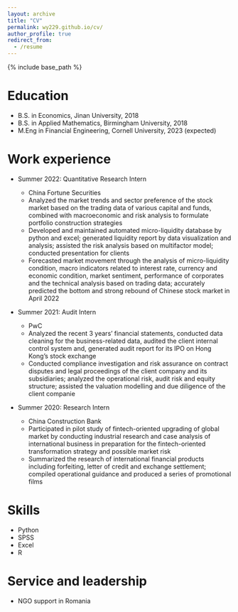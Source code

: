 ```yaml
---
layout: archive
title: "CV"
permalink: wy229.github.io/cv/
author_profile: true
redirect_from:
  - /resume
---
```


{% include base_path %}

Education
======
* B.S. in Economics, Jinan University, 2018
* B.S. in Applied Mathematics, Birmingham University, 2018
* M.Eng in Financial Engineering, Cornell University, 2023 (expected)

Work experience
======
* Summer 2022: Quantitative Research Intern
  * China Fortune Securities
  * Analyzed the market trends and sector preference of the stock market based on the trading data of various capital and funds, combined with macroeconomic and risk analysis to formulate portfolio construction strategies 
  * Developed and maintained automated micro-liquidity database by python and excel; generated liquidity report by data visualization and analysis; assisted the risk analysis based on multifactor model; conducted presentation for clients
  * Forecasted market movement through the analysis of micro-liquidity condition, macro indicators related to interest rate, currency and economic condition, market sentiment, performance of corporates and the technical analysis based on trading data; accurately predicted the bottom and strong rebound of Chinese stock market in April 2022

* Summer 2021: Audit Intern
  * PwC
  * Analyzed the recent 3 years’ financial statements, conducted data cleaning for the business-related data, audited the client internal control system and, generated audit report for its IPO on Hong Kong’s stock exchange
  * Conducted compliance investigation and risk assurance on contract disputes and legal proceedings of the client company and its subsidiaries; analyzed the operational risk, audit risk and equity structure; assisted the valuation modelling and due diligence of the client companie

* Summer 2020: Research Intern
  * China Construction Bank
  * Participated in pilot study of fintech-oriented upgrading of global market by conducting industrial research and case analysis of international business in preparation for the fintech-oriented transformation strategy and possible market risk
  * Summarized the research of international financial products including forfeiting, letter of credit and exchange settlement; compiled operational guidance and produced a series of promotional films
  
Skills
======
* Python
* SPSS
* Excel
* R

Service and leadership
======
* NGO support in Romania


